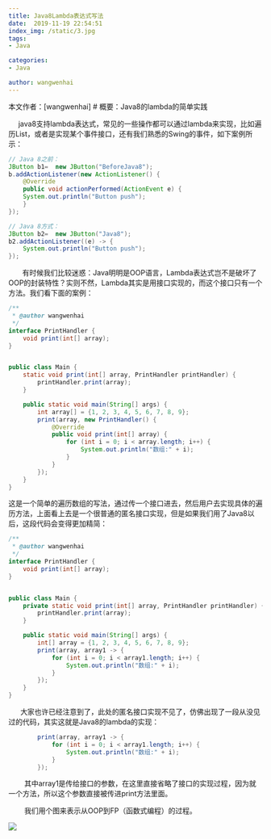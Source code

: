 ```yaml
---
title: Java8Lambda表达式写法
date:  2019-11-19 22:54:51
index_img: /static/3.jpg
tags: 
- Java

categories: 
- Java

author: wangwenhai
---
```

本文作者：[wangwenhai] # 概要：Java8的lambda的简单实践
<!-- more -->
     java8支持lambda表达式，常见的一些操作都可以通过lambda来实现，比如遍历List，或者是实现某个事件接口，还有我们熟悉的Swing的事件，如下案例所示：

```java
// Java 8之前：
JButton b1=  new JButton("BeforeJava8");
b.addActionListener(new ActionListener() {
    @Override
    public void actionPerformed(ActionEvent e) {
    System.out.println("Button push");
    }
});

// Java 8方式：
JButton b2=  new JButton("Java8");
b2.addActionListener((e) -> {
    System.out.println("Button push");
});
```

       有时候我们比较迷惑：Java明明是OOP语言，Lambda表达式岂不是破坏了OOP的封装特性？实则不然，Lambda其实是用接口实现的，而这个接口只有一个方法。我们看下面的案例：

```java
/**
 * @author wangwenhai
 */
interface PrintHandler {
    void print(int[] array);
}


public class Main {
    static void print(int[] array, PrintHandler printHandler) {
        printHandler.print(array);
    }

    public static void main(String[] args) {
        int array[] = {1, 2, 3, 4, 5, 6, 7, 8, 9};
        print(array, new PrintHandler() {
            @Override
            public void print(int[] array) {
                for (int i = 0; i < array.length; i++) {
                    System.out.println("数组:" + i);
                }
            }
        });
    }
}

```

这是一个简单的遍历数组的写法，通过传一个接口进去，然后用户去实现具体的遍历方法，上面看上去是一个很普通的匿名接口实现，但是如果我们用了Java8以后，这段代码会变得更加精简：

```java
/**
 * @author wangwenhai
 */
interface PrintHandler {
    void print(int[] array);
}


public class Main {
    private static void print(int[] array, PrintHandler printHandler) {
        printHandler.print(array);
    }

    public static void main(String[] args) {
        int[] array = {1, 2, 3, 4, 5, 6, 7, 8, 9};
        print(array, array1 -> {
            for (int i = 0; i < array1.length; i++) {
                System.out.println("数组:" + i);
            }
        });
    }
}

```

      大家也许已经注意到了，此处的匿名接口实现不见了，仿佛出现了一段从没见过的代码，其实这就是Java8的lambda的实现：

```java
        print(array, array1 -> {
            for (int i = 0; i < array1.length; i++) {
                System.out.println("数组:" + i);
            }
        });
```

        其中array1是传给接口的参数，在这里直接省略了接口的实现过程，因为就一个方法，所以这个参数直接被传进print方法里面。

        我们用个图来表示从OOP到FP（函数式编程）的过程。

![](https://oscimg.oschina.net/oscnet/2f08422ddd760c12aafcfc9e784d5c1e2db.jpg)